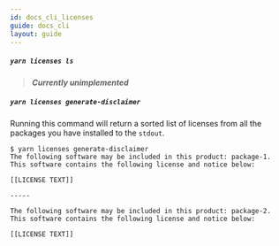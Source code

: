 ```yaml
---
id: docs_cli_licenses
guide: docs_cli
layout: guide
---
```


##### `yarn licenses ls`

> ***Currently unimplemented***

##### `yarn licenses generate-disclaimer`

Running this command will return a sorted list of licenses from all the
packages you have installed to the `stdout`.

```
$ yarn licenses generate-disclaimer
The following software may be included in this product: package-1. This software contains the following license and notice below:

[[LICENSE TEXT]]

-----

The following software may be included in this product: package-2. This software contains the following license and notice below:

[[LICENSE TEXT]]
```
